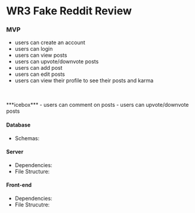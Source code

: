 # WR3 Fake Reddit Review
</hr>

### MVP
- users can create an account
- users can login
- users can view posts
- users can upvote/downvote posts
- users can add post
- users can edit posts
- users can view their profile to see their posts and karma
</br>
</br>
***icebox***
- users can comment on posts
- users can upvote/downvote posts

#### Database
- Schemas:

#### Server
- Dependencies:
- File Structure:

#### Front-end
- Dependencies: 
- File Strucutre: